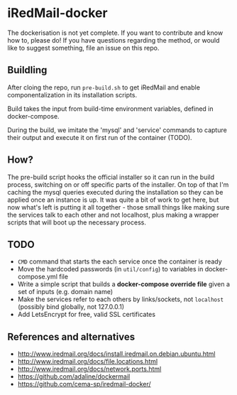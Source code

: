 # iRedMail-docker

The dockerisation is not yet complete. If you want to contribute and know how to, please do!
If you have questions regarding the method, or would like to suggest something, file an issue on this repo.

## Buildling

After cloing the repo, run `pre-build.sh` to get iRedMail and enable componentalization in its installation scripts.

Build takes the input from build-time environment variables, defined in docker-compose.

During the build, we imitate the 'mysql' and 'service' commands to capture their output
and execute it on first run of the container (TODO).

## How?

The pre-build script hooks the official installer so it can run in the build process, switching on or off specific parts of the installer. On top of that I'm caching the mysql queries executed during the installation so they can be applied once an instance is up.
It was quite a bit of work to get here, but now what's left is putting it all together - those small things like making sure the services talk to each other and not localhost, plus making a wrapper scripts that will boot up the necessary process.

## TODO

* `CMD` command that starts the each service once the container is ready
* Move the hardcoded passwords (in `util/config`) to variables in docker-compose.yml file
* Write a simple script that builds a **docker-compose override file** given a set of inputs (e.g. domain name)
* Make the services refer to each others by links/sockets, not `localhost` (possibly bind globally, not 127.0.0.1)
* Add LetsEncrypt for free, valid SSL certificates

## References and alternatives

* http://www.iredmail.org/docs/install.iredmail.on.debian.ubuntu.html
* http://www.iredmail.org/docs/file.locations.html
* http://www.iredmail.org/docs/network.ports.html
* https://github.com/adaline/dockermail
* https://github.com/cema-sp/iredmail-docker/